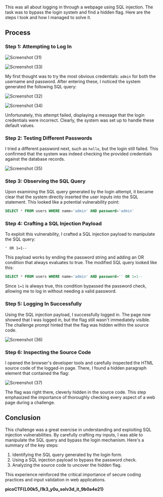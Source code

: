 This was all about logging in through a webpage using SQL injection. The task was to bypass the login system and find a hidden flag. Here are the steps I took and how I managed to solve it.

## Process

### Step 1: Attempting to Log In

![Screenshot (31)](https://github.com/user-attachments/assets/30c91cb5-6d7d-4b2f-8c7e-c5b7a95309f0)


![Screenshot (33)](https://github.com/user-attachments/assets/b82c1702-901d-4f0b-947c-01bbf7468781)


My first thought was to try the most obvious credentials: `admin` for both the username and password. After entering these, I noticed the system generated the following SQL query:

![Screenshot (32)](https://github.com/user-attachments/assets/98d36277-c5b0-4577-a0bd-f9cfeb1dd7a1)


![Screenshot (34)](https://github.com/user-attachments/assets/5fa9d12d-0c57-4538-929c-ea85f0364b78)


Unfortunately, this attempt failed, displaying a message that the login credentials were incorrect. Clearly, the system was set up to handle these default values.

### Step 2: Testing Different Passwords

I tried a different password next, such as `hello`, but the login still failed. This confirmed that the system was indeed checking the provided credentials against the database records.

![Screenshot (35)](https://github.com/user-attachments/assets/9958b229-7bbf-4c1a-b04a-8d6d9408c425)


### Step 3: Observing the SQL Query

Upon examining the SQL query generated by the login attempt, it became clear that the system directly inserted the user inputs into the SQL statement. This looked like a potential vulnerability point:

```sql
SELECT * FROM users WHERE name='admin' AND password='admin'
```

### Step 4: Crafting a SQL Injection Payload

To exploit this vulnerability, I crafted a SQL injection payload to manipulate the SQL query:

```
' OR 1=1--
```

This payload works by ending the password string and adding an OR condition that always evaluates to true. The modified SQL query looked like this:

```sql
SELECT * FROM users WHERE name='admin' AND password='' OR 1=1--
```

Since `1=1` is always true, this condition bypassed the password check, allowing me to log in without needing a valid password.

### Step 5: Logging In Successfully

Using the SQL injection payload, I successfully logged in. The page now showed that I was logged in, but the flag still wasn't immediately visible. The challenge prompt hinted that the flag was hidden within the source code.

![Screenshot (36)](https://github.com/user-attachments/assets/9bd98d7f-6a30-4009-a7f4-bbbfd1cb332d)


### Step 6: Inspecting the Source Code

I opened the browser's developer tools and carefully inspected the HTML source code of the logged-in page. There, I found a hidden paragraph element that contained the flag:

![Screenshot (37)](https://github.com/user-attachments/assets/f45b3514-c954-4128-9d84-cb8ffec85025)


The flag was right there, cleverly hidden in the source code. This step emphasized the importance of thoroughly checking every aspect of a web page during a challenge.

## Conclusion

This challenge was a great exercise in understanding and exploiting SQL injection vulnerabilities. By carefully crafting my inputs, I was able to manipulate the SQL query and bypass the login mechanism. Here's a summary of the key steps:

1. Identifying the SQL query generated by the login form.
2. Using a SQL injection payload to bypass the password check.
3. Analyzing the source code to uncover the hidden flag.

This experience reinforced the critical importance of secure coding practices and input validation in web applications. 

**picoCTF{L00k5_l1k3_y0u_solv3d_it_9b0a4e21}**
